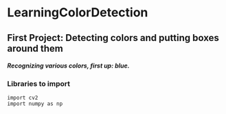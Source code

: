 # LearningColorDetection
## First Project: **Detecting colors and putting boxes around them**
##### Recognizing various colors, first up: blue.
### Libraries to import
    import cv2
    import numpy as np

